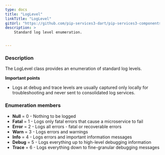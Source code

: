 ```yaml
---
type: docs
title: "LogLevel"
linkTitle: "LogLevel"
gitUrl: "https://github.com/pip-services3-dart/pip-services3-components-dart"
description: >
    Standard log level enumeration.


---
```


### Description

 The LogLevel class provides an enumeration of standard log levels.
 
 **Important points**
 
 - Logs at debug and trace levels are usually captured only locally for troubleshooting and never sent to consolidated log services.

### Enumeration members

- **Null** = 0 - Nothing to be logged
- **Fatal** = 1 - Logs only fatal errors that cause a microservice to fail
- **Error** = 2 - Logs all errors - fatal or recoverable errors
- **Warn** = 3 - Logs errors and warnings
- **Info** = 4 - Logs errors and important information messages
- **Debug** = 5 - Logs everything up to high-level debugging information
- **Trace** = 6 - Logs everything down to fine-granular debugging messages

</span>
